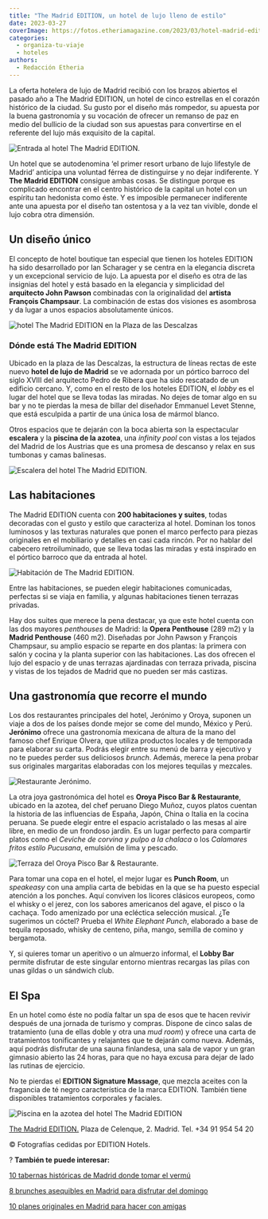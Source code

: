 ```yaml
---
title: "The Madrid EDITION, un hotel de lujo lleno de estilo"
date: 2023-03-27
coverImage: https://fotos.etheriamagazine.com/2023/03/hotel-madrid-edition-sala.jpg
categories: 
  - organiza-tu-viaje
  - hoteles
authors: 
  - Redacción Etheria
---
```


La oferta hotelera de lujo de Madrid recibió con los brazos abiertos el pasado año a The 
Madrid EDITION, un hotel de cinco estrellas en el corazón histórico de la ciudad. Su 
gusto por el diseño más rompedor, su apuesta por la buena gastronomía y su vocación de 
ofrecer un remanso de paz en medio del bullicio de la ciudad son sus apuestas para 
convertirse en el referente del lujo más exquisito de la capital. 

![Entrada al hotel The Madrid EDITION.](https://fotos.etheriamagazine.com/2023/03/hotel-madrid-edition-sala.jpg "Entrada al hotel The Madrid EDITION.")

Un hotel que se autodenomina ‘el primer resort urbano de lujo lifestyle de Madrid’ 
anticipa una voluntad férrea de distinguirse y no dejar indiferente. Y **The Madrid 
EDITION** consigue ambas cosas. Se distingue porque es complicado encontrar en el centro 
histórico de la capital un hotel con un espíritu tan hedonista como éste. Y es imposible 
permanecer indiferente ante una apuesta por el diseño tan ostentosa y a la vez tan 
vivible, donde el lujo cobra otra dimensión. 

## Un diseño único

El concepto de hotel boutique tan especial que tienen los hoteles EDITION ha sido 
desarrollado por Ian Scharager y se centra en la elegancia discreta y un excepcional 
servicio de lujo. La apuesta por el diseño es otra de las insignias del hotel y está 
basado en la elegancia y simplicidad del **arquitecto John Pawson** combinadas con la 
originalidad del **artista François Champsaur**. La combinación de estas dos visiones es 
asombrosa y da lugar a unos espacios absolutamente únicos. 

![hotel The Madrid EDITION en la Plaza de las Descalzas](https://fotos.etheriamagazine.com/2023/03/hotel-madrid-edition-fachada.jpg "Portada barroca en The Madrid EDITION.")

### Dónde está The Madrid EDITION

Ubicado en la plaza de las Descalzas, la estructura de líneas rectas de este nuevo 
**hotel de lujo de Madrid** se ve adornada por un pórtico barroco del siglo XVIII del 
arquitecto Pedro de Ribera que ha sido rescatado de un edificio cercano. Y, como en el 
resto de los hoteles EDITION, el _lobby_ es el lugar del hotel que se lleva todas las 
miradas. No dejes de tomar algo en su bar y no te pierdas la mesa de billar del 
diseñador Emmanuel Levet Stenne, que está esculpida a partir de una única losa de mármol 
blanco. 

Otros espacios que te dejarán con la boca abierta son la espectacular **escalera** y la 
**piscina de la azotea**, una _infinity pool_ con vistas a los tejados del Madrid de los 
Austrias que es una promesa de descanso y relax en sus tumbonas y camas balinesas. 

![Escalera del hotel The Madrid EDITION.](https://fotos.etheriamagazine.com/2023/03/hotel-madrid-edition-escalera.jpg "Escalera del hotel The Madrid EDITION.")

## Las habitaciones

The Madrid EDITION cuenta con **200 habitaciones y suites**, todas decoradas con el 
gusto y estilo que caracteriza al hotel. Dominan los tonos luminosos y las texturas 
naturales que ponen el marco perfecto para piezas originales en el mobiliario y detalles 
en casi cada rincón. Por no hablar del cabecero retroiluminado, que se lleva todas las 
miradas y está inspirado en el pórtico barroco que da entrada al hotel. 

![Habitación de The Madrid EDITION.](https://fotos.etheriamagazine.com/2023/03/hotel-madrid-edition-habitacion.jpg "Habitación de The Madrid EDITION.")

Entre las habitaciones, se pueden elegir habitaciones comunicadas, perfectas si se viaja 
en familia, y algunas habitaciones tienen terrazas privadas. 

Hay dos suites que merece la pena destacar, ya que este hotel cuenta con las dos mayores 
_penthouses_ de Madrid: la **Opera Penthouse** (289 m2) y la **Madrid Penthouse** (460 
m2). Diseñadas por John Pawson y François Champsaur, su amplio espacio se reparte en dos 
plantas: la primera con salón y cocina y la planta superior con las habitaciones. Las 
dos ofrecen el lujo del espacio y de unas terrazas ajardinadas con terraza privada, 
piscina y vistas de los tejados de Madrid que no pueden ser más castizas. 

## Una gastronomía que recorre el mundo

Los dos restaurantes principales del hotel, Jerónimo y Oroya, suponen un viaje a dos de 
los países donde mejor se come del mundo, México y Perú. **Jerónimo** ofrece una 
gastronomía mexicana de altura de la mano del famoso chef Enrique Olvera, que utiliza 
productos locales y de temporada para elaborar su carta. Podrás elegir entre su menú de 
barra y ejecutivo y no te puedes perder sus deliciosos _brunch_. Además, merece la pena 
probar sus originales margaritas elaboradas con los mejores tequilas y mezcales. 

![Restaurante Jerónimo.](https://fotos.etheriamagazine.com/2023/03/hotel-madrid-edition-restaurante.jpg "Restaurante Jerónimo.")

La otra joya gastronómica del hotel es **Oroya Pisco Bar & Restaurante**, ubicado en la 
azotea, del chef peruano Diego Muñoz, cuyos platos cuentan la historia de las 
influencias de España, Japón, China o Italia en la cocina peruana. Se puede elegir entre 
el espacio acristalado o las mesas al aire libre, en medio de un frondoso jardín. Es un 
lugar perfecto para compartir platos como el _Ceviche de corvina y pulpo a la chalaca_ o 
los _Calamares fritos estilo Pucusana_, emulsión de lima y pescado. 

![Terraza del Oroya Pisco Bar & Restaurante.](https://fotos.etheriamagazine.com/2023/03/hotel-madrid-edition-terraza.jpg "Terraza del Oroya Pisco Bar & Restaurante.")

Para tomar una copa en el hotel, el mejor lugar es **Punch Room**, un _speakeasy_ con 
una amplia carta de bebidas en la que se ha puesto especial atención a los ponches. Aquí 
conviven los licores clásicos europeos, como el whisky o el jerez, con los sabores 
americanos del agave, el pisco o la cachaça. Todo amenizado por una ecléctica selección 
musical. ¿Te sugerimos un cóctel? Prueba el _White Elephant Punch_, elaborado a base de 
tequila reposado, whisky de centeno, piña, mango, semilla de comino y bergamota. 

Y, si quieres tomar un aperitivo o un almuerzo informal, el **Lobby Bar** permite 
disfrutar de este singular entorno mientras recargas las pilas con unas gildas o un 
sándwich club. 

## El Spa

En un hotel como éste no podía faltar un spa de esos que te hacen revivir después de una 
jornada de turismo y compras. Dispone de cinco salas de tratamiento (una de ellas doble 
y otra una _mud room_) y ofrece una carta de tratamientos tonificantes y relajantes que 
te dejarán como nueva. Además, aquí podrás disfrutar de una sauna finlandesa, una sala 
de vapor y un gran gimnasio abierto las 24 horas, para que no haya excusa para dejar de 
lado las rutinas de ejercicio. 

No te pierdas el **EDITION Signature Massage**, que mezcla aceites con la fragancia de 
té negro característica de la marca EDITION. También tiene disponibles tratamientos 
corporales y faciales. 

![Piscina en la azotea del hotel The Madrid EDITION](https://fotos.etheriamagazine.com/2023/03/hotel-madrid-edition-piscina.jpg "Infinity pool de The Madrid EDITION.")

[The Madrid 
EDITION.](https://www.espanol.marriott.com/hotels/travel/madeb-the-madrid-edition/) 
Plaza de Celenque, 2. Madrid. Tel. +34 91 954 54 20 

© Fotografías cedidas por EDITION Hotels. 

? **También te puede interesar:** 

[10 tabernas históricas de Madrid donde tomar el 
vermú](https://etheriamagazine.com/2022/05/20/tabernas-historicas-de-madrid/) 

[8 brunches asequibles en Madrid para disfrutar del 
domingo](https://etheriamagazine.com/2020/11/13/brunch-buenos-y-baratos-en-madrid/) 

[10 planes originales en Madrid para hacer con 
amigas](https://etheriamagazine.com/2020/08/27/10-planes-originales-en-madrid-con-amigas/)
